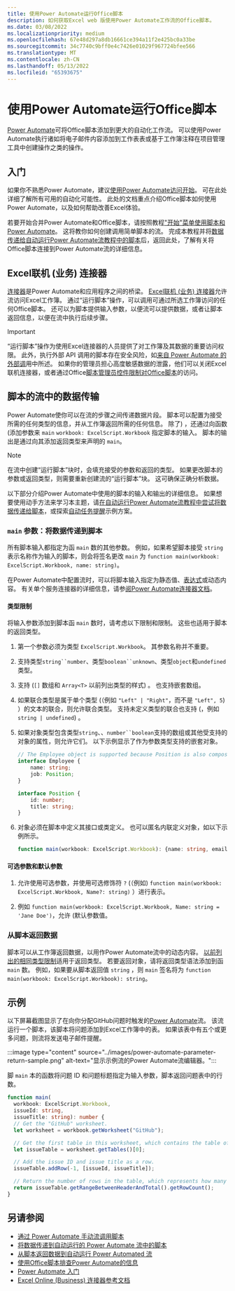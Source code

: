 ```yaml
---
title: 使用Power Automate运行Office脚本
description: 如何获取Excel web 版使用Power Automate工作流的Office脚本。
ms.date: 03/08/2022
ms.localizationpriority: medium
ms.openlocfilehash: 67e48d297a8db16661ce394a11f2e425bc0a33be
ms.sourcegitcommit: 34c7740c9bff0e4c7426e01029f967724bfee566
ms.translationtype: MT
ms.contentlocale: zh-CN
ms.lasthandoff: 05/13/2022
ms.locfileid: "65393675"
---
```

# <a name="run-office-scripts-with-power-automate"></a>使用Power Automate运行Office脚本

[Power Automate](https://flow.microsoft.com)可将Office脚本添加到更大的自动化工作流。 可以使用Power Automate执行诸如将电子邮件内容添加到工作表表或基于工作簿注释在项目管理工具中创建操作之类的操作。

## <a name="get-started"></a>入门

如果你不熟悉Power Automate，建议[使用Power Automate访问开始](/power-automate/getting-started)。 可在此处详细了解所有可用的自动化可能性。 此处的文档重点介绍Office脚本如何使用Power Automate，以及如何帮助改善Excel体验。

若要开始合并Power Automate和Office脚本，请按照教程["开始"菜单使用脚本和Power Automate](../tutorials/excel-power-automate-manual.md)。 这将教你如何创建调用简单脚本的流。 完成本教程并将[数据传递给自动运行Power Automate流教程中的脚本](../tutorials/excel-power-automate-trigger.md)后，返回此处，了解有关将Office脚本连接到Power Automate流的详细信息。

## <a name="excel-online-business-connector"></a>Excel联机 (业务) 连接器

[连接器](/connectors/connectors)是Power Automate和应用程序之间的桥梁。 [Excel联机 (业务) 连接器](/connectors/excelonlinebusiness)允许流访问Excel工作簿。 通过“运行脚本”操作，可以调用可通过所选工作簿访问的任何Office脚本。 还可以为脚本提供输入参数，以便流可以提供数据，或者让脚本返回信息，以便在流中执行后续步骤。

> [!IMPORTANT]
> “运行脚本”操作为使用Excel连接器的人员提供了对工作簿及其数据的重要访问权限。 此外，执行外部 API 调用的脚本存在安全风险，如[来自 Power Automate 的外部调](external-calls.md)用中所述。 如果你的管理员担心高度敏感数据的泄露，他们可以关闭Excel联机连接器，或者通过Office[脚本管理员控件限制对Office脚本](/microsoft-365/admin/manage/manage-office-scripts-settings)的访问。

## <a name="data-transfer-in-flows-for-scripts"></a>脚本的流中的数据传输

Power Automate使你可以在流的步骤之间传递数据片段。 脚本可以配置为接受所需的任何类型的信息，并从工作簿返回所需的任何信息。 除了) ，还通过向函数 (添加参数来 `main` `workbook: ExcelScript.Workbook` 指定脚本的输入。 脚本的输出是通过向其添加返回类型来声明的 `main`。

> [!NOTE]
> 在流中创建“运行脚本”块时，会填充接受的参数和返回的类型。 如果更改脚本的参数或返回类型，则需要重新创建流的“运行脚本”块。 这可确保正确分析数据。

以下部分介绍Power Automate中使用的脚本的输入和输出的详细信息。 如果想要使用动手方法来学习本主题，请[在自动运行Power Automate流教程中尝试将数据传递给脚本](../tutorials/excel-power-automate-trigger.md)，或探索[自动任务提醒](../resources/scenarios/task-reminders.md)示例方案。

### <a name="main-parameters-pass-data-to-a-script"></a>`main` 参数：将数据传递到脚本

所有脚本输入都指定为函 `main` 数的其他参数。 例如，如果希望脚本接受 `string` 表示名称作为输入的脚本，则会将签名更改 `main` 为 `function main(workbook: ExcelScript.Workbook, name: string)`。

在Power Automate中配置流时，可以将脚本输入指定为静态值、[表达式](/power-automate/use-expressions-in-conditions)或动态内容。 有关单个服务连接器的详细信息，请参[阅Power Automate连接器文档](/connectors/)。

#### <a name="type-restrictions"></a>类型限制

将输入参数添加到脚本函 `main` 数时，请考虑以下限制和限制。 这些也适用于脚本的返回类型。

1. 第一个参数必须为类型 `ExcelScript.Workbook`。 其参数名称并不重要。

1. 支持类型`string``number`、类型`boolean``unknown`、类型`object`和`undefined`类型。

1. 支持 (`[]` 数组和 `Array<T>` 以前列出类型的样式) 。 也支持嵌套数组。

1. 如果联合类型是属于单个类型 (（例如 `"Left" | "Right"`，而不是 `"Left", 5`) ）的文本的联合，则允许联合类型。 支持未定义类型的联合也支持 (，例如 `string | undefined`) 。

1. 如果对象类型包含类型`string`、、`number``boolean`支持的数组或其他受支持的对象的属性，则允许它们。 以下示例显示了作为参数类型支持的嵌套对象。

    ```TypeScript
    // The Employee object is supported because Position is also composed of supported types.
    interface Employee {
        name: string;
        job: Position;
    }

    interface Position {
        id: number;
        title: string;
    }
    ```

1. 对象必须在脚本中定义其接口或类定义。 也可以匿名内联定义对象，如以下示例所示。

    ```TypeScript
    function main(workbook: ExcelScript.Workbook): {name: string, email: string}
    ```

#### <a name="optional-and-default-parameters"></a>可选参数和默认参数

1. 允许使用可选参数，并使用可选修饰符 `?` (（例如) `function main(workbook: ExcelScript.Workbook, Name?: string)` ）进行表示。

1. 例如 `function main(workbook: ExcelScript.Workbook, Name: string = 'Jane Doe')`，允许 (默认参数值。

### <a name="return-data-from-a-script"></a>从脚本返回数据

脚本可以从工作簿返回数据，以用作Power Automate流中的动态内容。 [以前列出的相同类型限制](#type-restrictions)适用于返回类型。 若要返回对象，请将返回类型语法添加到函 `main` 数。 例如，如果要从脚本返回值 `string` ，则 `main` 签名将为 `function main(workbook: ExcelScript.Workbook): string`。

## <a name="example"></a>示例

以下屏幕截图显示了在向你分配GitHub问题时触发的[Power Automate](https://github.com/)流。 该流运行一个脚本，该脚本将问题添加到Excel工作簿中的表。 如果该表中有五个或更多问题，则流将发送电子邮件提醒。

:::image type="content" source="../images/power-automate-parameter-return-sample.png" alt-text="显示示例流的Power Automate流编辑器。":::

脚 `main` 本的函数将问题 ID 和问题标题指定为输入参数，脚本返回问题表中的行数。

```TypeScript
function main(
  workbook: ExcelScript.Workbook,
  issueId: string,
  issueTitle: string): number {
  // Get the "GitHub" worksheet.
  let worksheet = workbook.getWorksheet("GitHub");

  // Get the first table in this worksheet, which contains the table of GitHub issues.
  let issueTable = worksheet.getTables()[0];

  // Add the issue ID and issue title as a row.
  issueTable.addRow(-1, [issueId, issueTitle]);

  // Return the number of rows in the table, which represents how many issues are assigned to this user.
  return issueTable.getRangeBetweenHeaderAndTotal().getRowCount();
}
```

## <a name="see-also"></a>另请参阅

- [通过 Power Automate 手动流调用脚本](../tutorials/excel-power-automate-manual.md)
- [将数据传递到自动运行的 Power Automate 流中的脚本](../tutorials/excel-power-automate-trigger.md)
- [从脚本返回数据到自动运行 Power Automated 流](../tutorials/excel-power-automate-returns.md)
- [使用Office脚本排查Power Automate的信息](../testing/power-automate-troubleshooting.md)
- [Power Automate 入门](/power-automate/getting-started)
- [Excel Online (Business) 连接器参考文档](/connectors/excelonlinebusiness/)
